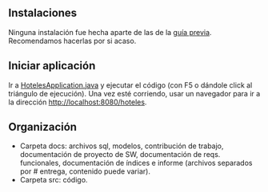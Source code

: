 ## Instalaciones
Ninguna instalación fue hecha aparte de las de la [guía previa](https://bloqueneon.uniandes.edu.co/d2l/le/lessons/210143/topics/1634349). Recomendamos hacerlas por si acaso.

## Iniciar aplicación
Ir a [HotelesApplication.java](https://github.com/Laurarestrepo03/HotelAlpes-OracleDB/blob/main/src/main/java/uniandes/edu/co/hoteles/HotelesApplication.java) y ejecutar el código (con F5 o dándole click al triángulo de ejecución). Una vez esté corriendo, usar un navegador para ir a la dirección <http://localhost:8080/hoteles>.

## Organización
- Carpeta docs: archivos sql, modelos, contribución de trabajo, documentación de proyecto de SW, documentación de reqs. funcionales, documentación de índices e informe (archivos separados por # entrega, contenido puede variar).
- Carpeta src: código.
